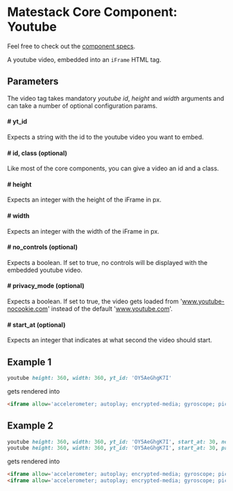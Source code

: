 # Matestack Core Component: Youtube

Feel free to check out the [component specs](../../spec/usage/components/youtube_spec.rb).

A youtube video, embedded into an `iFrame` HTML tag.

## Parameters
The video tag takes mandatory *youtube id*, *height* and *width* arguments and can take a number of optional configuration params.

#### # yt_id
Expects a string with the id to the youtube video you want to embed.

#### # id, class (optional)
Like most of the core components, you can give a video an id and a class.

#### # height
Expects an integer with the height of the iFrame in px.

#### # width
Expects an integer with the width of the iFrame in px.

#### # no_controls (optional)
Expects a boolean. If set to true, no controls will be displayed with the embedded youtube video.

#### # privacy_mode (optional)
Expects a boolean. If set to true, the video gets loaded from 'www.youtube-nocookie.com' instead of the default 'www.youtube.com'.

#### # start_at (optional)
Expects an integer that indicates at what second the video should start.

## Example 1

```ruby
youtube height: 360, width: 360, yt_id: 'OY5AeGhgK7I'
```

gets rendered into

```HTML
<iframe allow='accelerometer; autoplay; encrypted-media; gyroscope; picture-in-picture' allowfullscreen='' frameborder='0' height='360' src='https://www.youtube.com/embed/OY5AeGhgK7I' width='360'></iframe>
```

## Example 2

```ruby
youtube height: 360, width: 360, yt_id: 'OY5AeGhgK7I', start_at: 30, no_controls: true
youtube height: 360, width: 360, yt_id: 'OY5AeGhgK7I', start_at: 30, privacy_mode: true
```

gets rendered into

```HTML
<iframe allow='accelerometer; autoplay; encrypted-media; gyroscope; picture-in-picture' allowfullscreen='' frameborder='0' height='360' src='https://www.youtube.com/embed/OY5AeGhgK7I?controls=0&amp;start=30' width='360'></iframe>
<iframe allow='accelerometer; autoplay; encrypted-media; gyroscope; picture-in-picture' allowfullscreen='' frameborder='0' height='360' src='https://www.youtube-nocookie.com/embed/OY5AeGhgK7I?start=30' width='360'></iframe>
```
